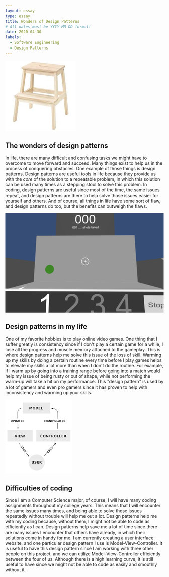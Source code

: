 ```yaml
---
layout: essay
type: essay
title: Wonders of Design Patterns
# All dates must be YYYY-MM-DD format!
date: 2020-04-30
labels:
  - Software Engineering
  - Design Patterns
--- 
```


<img class="ui right small rounded floated image" src="../images/stepping-stool.jpg">

## The wonders of design patterns
In life, there are many difficult and confusing tasks we might have to overcome to move forward and succeed. Many things exist to help us in the process of conquering obstacles. One example of those things is design patterns. Design patterns are useful tools in life because they provide us with the *core* of the solution to a repeatable problem, in which this solution can be used many times as a stepping stool to solve this problem. In coding, design patterns are useful since most of the time, the same issues repeat, and design patterns are there to help solve those issues easier for yourself and others. And of course, all things in life have some sort of flaw, and design patterns do too, but the benefits can outweigh the flaws.

<img class="ui medium right circular floated image" src="../images/gaming-warm-up.png">

## Design patterns in my life
One of my favorite hobbies is to play online video games. One thing that I suffer greatly is consistency since if I don't play a certain game for a while, I lose all the progress and muscle memory attached to the gameplay. This is where design patterns help me solve this issue of the loss of skill. Warming up my skills by doing a certain routine every time before I play games helps to elevate my skills a lot more than when I don't do the routine. For example, if I warm up by going into a training range before going into a match would help my issue of being rusty or out of shape, while not performing the warm-up will take a hit on my performance. This "design pattern" is used by a lot of gamers and even pro gamers since it has proven to help with inconsistency and warming up your skills.

<img class="ui medium centered rounded image" src="../images/mvc.png">

## Difficulties of coding
Since I am a Computer Science major, of course, I will have many coding assignments throughout my college years. This means that I will encounter the same issues many times, and being able to solve those issues repeatedly without trouble will help me out a lot. Design patterns help me with my coding because, without them, I might not be able to code as efficiently as I can. Design patterns help save me a lot of time since there are many issues I encounter that others have already, in which their solutions come in handy for me. I am currently creating a user interface website, and one particular design pattern I use is Model-View-Controller. It is useful to have this design pattern since I am working with three other people on this project, and we can utilize Model-View-Controller efficiently between the four of us. Although there is a high learning curve, it is still useful to have since we might not be able to code as easily and smoothly without it.
